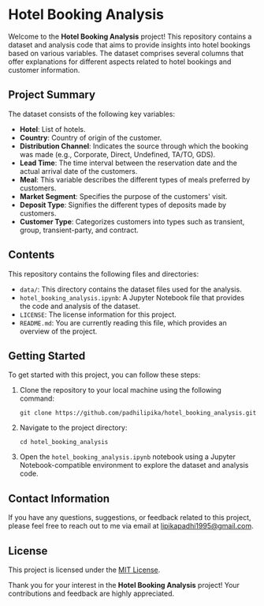 # Hotel Booking Analysis

Welcome to the **Hotel Booking Analysis** project! This repository contains a dataset and analysis code that aims to provide insights into hotel bookings based on various variables. The dataset comprises several columns that offer explanations for different aspects related to hotel bookings and customer information.

## Project Summary

The dataset consists of the following key variables:

- **Hotel**: List of hotels.
- **Country**: Country of origin of the customer.
- **Distribution Channel**: Indicates the source through which the booking was made (e.g., Corporate, Direct, Undefined, TA/TO, GDS).
- **Lead Time**: The time interval between the reservation date and the actual arrival date of the customers.
- **Meal**: This variable describes the different types of meals preferred by customers.
- **Market Segment**: Specifies the purpose of the customers' visit.
- **Deposit Type**: Signifies the different types of deposits made by customers.
- **Customer Type**: Categorizes customers into types such as transient, group, transient-party, and contract.

## Contents

This repository contains the following files and directories:

- `data/`: This directory contains the dataset files used for the analysis.
- `hotel_booking_analysis.ipynb`: A Jupyter Notebook file that provides the code and analysis of the dataset.
- `LICENSE`: The license information for this project.
- `README.md`: You are currently reading this file, which provides an overview of the project.

## Getting Started

To get started with this project, you can follow these steps:

1. Clone the repository to your local machine using the following command:
   ```
   git clone https://github.com/padhilipika/hotel_booking_analysis.git
   ```

2. Navigate to the project directory:
   ```
   cd hotel_booking_analysis
   ```

3. Open the `hotel_booking_analysis.ipynb` notebook using a Jupyter Notebook-compatible environment to explore the dataset and analysis code.

## Contact Information

If you have any questions, suggestions, or feedback related to this project, please feel free to reach out to me via email at [lipikapadhi1995@gmail.com](mailto:lipikapadhi1995@gmail.com).

## License

This project is licensed under the [MIT License](LICENSE).

Thank you for your interest in the **Hotel Booking Analysis** project! Your contributions and feedback are highly appreciated.
